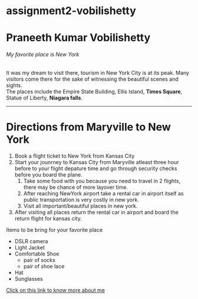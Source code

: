 # assignment2-vobilishetty
# Praneeth Kumar Vobilishetty
###### My favorite place is New York

It was my dream to visit there, tourism in New York City is at its peak. Many visitors come there for the sake of witnessing the beautiful scenes and sights.<br> The places  include the Empire State Building, Ellis Island, **Times Square**, Statue of Liberty, **Niagara falls**.

---
# Directions from Maryville to New York
1. Book a flight ticket to New York from Kansas City
2. Start your jounrney to Kansas City from Maryville atleast three  hour before to your flight depature time and go through security checks before you board the plane.
    1. Take some food with you because you need to travel in 2 flights, there may be chance of more layover time.
    2. After reaching NewYork airport take a rental car in airport itself as public transportation is very costly in new york.
    3. Visit all important/beautiful places in new york.
3. After visiting all places return the rental car in airport and board the return flight for kansas city.


Items to be bring for your favorite place
* DSLR camera
* Light Jacket
* Comfortable Shoe
    * pair of socks
    * pair of shoe lace
* Hat
* Sunglasses

[Click on this link to know more about me](AboutMe.md)
